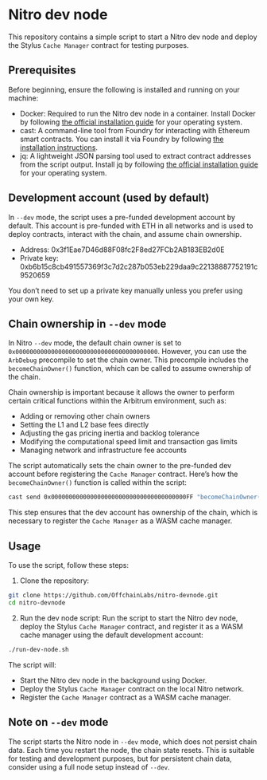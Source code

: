 # Nitro dev node

This repository contains a simple script to start a Nitro dev node and deploy the Stylus `Cache Manager` contract for testing purposes.

## Prerequisites

Before beginning, ensure the following is installed and running on your machine:

- Docker: Required to run the Nitro dev node in a container. Install Docker by following [the official installation guide](https://docs.docker.com/get-started/get-docker/) for your operating system.
- cast: A command-line tool from Foundry for interacting with Ethereum smart contracts. You can install it via Foundry by following [the installation instructions](https://book.getfoundry.sh/getting-started/installation).
- jq: A lightweight JSON parsing tool used to extract contract addresses from the script output. Install jq by following [the official installation guide](https://jqlang.github.io/jq/download/) for your operating system.

## Development account (used by default)

In `--dev` mode, the script uses a pre-funded development account by default. This account is pre-funded with ETH in all networks and is used to deploy contracts, interact with the chain, and assume chain ownership.

- Address: 0x3f1Eae7D46d88F08fc2F8ed27FCb2AB183EB2d0E
- Private key: 0xb6b15c8cb491557369f3c7d2c287b053eb229daa9c22138887752191c9520659

You don’t need to set up a private key manually unless you prefer using your own key.
 

## Chain ownership in `--dev` mode

In Nitro `--dev` mode, the default chain owner is set to `0x0000000000000000000000000000000000000000`. However, you can use the `ArbDebug` precompile to set the chain owner. This precompile includes the `becomeChainOwner()` function, which can be called to assume ownership of the chain.

Chain ownership is important because it allows the owner to perform certain critical functions within the Arbitrum environment, such as:

- Adding or removing other chain owners
- Setting the L1 and L2 base fees directly
- Adjusting the gas pricing inertia and backlog tolerance
- Modifying the computational speed limit and transaction gas limits
- Managing network and infrastructure fee accounts

The script automatically sets the chain owner to the pre-funded dev account before registering the `Cache Manager` contract. Here’s how the `becomeChainOwner()` function is called within the script:

```bash
cast send 0x00000000000000000000000000000000000000FF "becomeChainOwner()" --private-key 0xb6b15c8cb491557369f3c7d2c287b053eb229daa9c22138887752191c9520659 --rpc-url http://127.0.0.1:8547
```

This step ensures that the dev account has ownership of the chain, which is necessary to register the `Cache Manager` as a WASM cache manager.


## Usage

To use the script, follow these steps:

1. Clone the repository:

```bash
git clone https://github.com/OffchainLabs/nitro-devnode.git
cd nitro-devnode
```

2. Run the dev node script:
Run the script to start the Nitro dev node, deploy the Stylus `Cache Manager` contract, and register it as a WASM cache manager using the default development account:

```bash
./run-dev-node.sh
```

The script will:

- Start the Nitro dev node in the background using Docker.
- Deploy the Stylus `Cache Manager` contract on the local Nitro network.
- Register the `Cache Manager` contract as a WASM cache manager.

## Note on `--dev` mode

The script starts the Nitro node in `--dev` mode, which does not persist chain data. Each time you restart the node, the chain state resets. This is suitable for testing and development purposes, but for persistent chain data, consider using a full node setup instead of `--dev`.